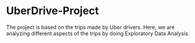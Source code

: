 # UberDrive-Project
The project is based on the trips made by Uber drivers. Here, we are analyzing different aspects of the trips by doing Exploratory Data Analysis. 
